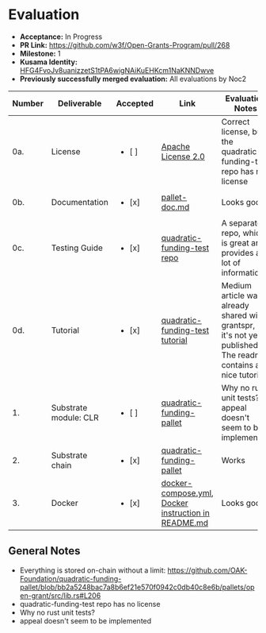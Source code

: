 # Evaluation

* **Acceptance:** In Progress 
* **PR Link:** https://github.com/w3f/Open-Grants-Program/pull/268
* **Milestone:** 1
* **Kusama Identity:** [HFG4FvoJv8uanizzetS1tPA6wigNAiKuEHKcm1NaKNNDwve](https://polkascan.io/pre/kusama/account/HFG4FvoJv8uanizzetS1tPA6wigNAiKuEHKcm1NaKNNDwve)
* **Previously successfully merged evaluation:** All evaluations by Noc2

| Number | Deliverable | Accepted | Link | Evaluation Notes |
| ------------- | ------------- | ------------- | ------------- |------------- |
| 0a. | License | <ul><li>[ ] </li></ul> | [Apache License 2.0](https://github.com/OAK-Foundation/quadratic-funding-pallet/blob/master/LICENSE) | Correct license, but the quadratic-funding-test repo has no license |
| 0b. | Documentation | <ul><li>[x] </li></ul> | [pallet-doc.md](https://github.com/OAK-Foundation/quadratic-funding-pallet/blob/master/doc/pallet-doc.md) | Looks good |
| 0c. | Testing Guide | <ul><li>[x] </li></ul> | [quadratic-funding-test repo](https://github.com/OAK-Foundation/quadratic-funding-test) | A separate repo, which is great and provides a lot of information |
| 0d. | Tutorial | <ul><li>[x] </li></ul> | [quadratic-funding-test tutorial](https://github.com/OAK-Foundation/quadratic-funding-test/blob/main/README.md) | Medium article was already shared with grantspr, but it's not yet published. The readme contains a nice tutorial  |
| 1. | Substrate module: CLR | <ul><li>[ ] </li></ul> | [quadratic-funding-pallet](https://github.com/OAK-Foundation/quadratic-funding-pallet) | Why no rust unit tests?, appeal doesn't seem to be implemented |
| 2. | Substrate chain | <ul><li>[x] </li></ul> | [quadratic-funding-pallet](https://github.com/OAK-Foundation/quadratic-funding-pallet) | Works |
| 3. | Docker | <ul><li>[x] </li></ul> | [docker-compose.yml](https://github.com/OAK-Foundation/quadratic-funding-pallet/blob/master/docker-compose.yml), [Docker instruction in README.md](https://github.com/OAK-Foundation/quadratic-funding-pallet#2-run-in-docker) | Looks good  |

## General Notes

- Everything is stored on-chain without a limit: https://github.com/OAK-Foundation/quadratic-funding-pallet/blob/bb2a5248bac7a8b6ef21e570f0942c0db40c8e6b/pallets/open-grant/src/lib.rs#L206 
- quadratic-funding-test repo has no license
- Why no rust unit tests? 
- appeal doesn't seem to be implemented